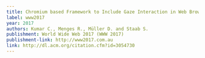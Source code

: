 ```yaml
---
title: Chromium based Framework to Include Gaze Interaction in Web Browser
label: www2017
year: 2017
authors: Kumar C., Menges R., Müller D. and Staab S.
publishment: World Wide Web 2017 (WWW 2017)
publishment-link: http://www2017.com.au
link: http://dl.acm.org/citation.cfm?id=3054730
---
```

